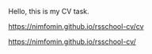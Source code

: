 Hello, this is my CV task.

https://nimfomin.github.io/rsschool-cv/cv

https://nimfomin.github.io/rsschool-cv/
